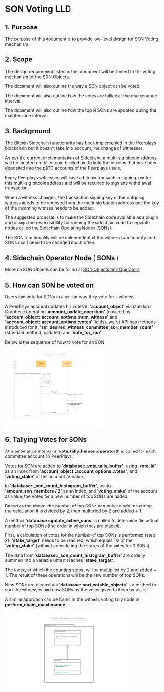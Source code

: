 # SON Voting LLD

## 1. Purpose

The purpose of this document is to provide low-level design for SON Voting mechanism.

## 2. Scope

The design requirement listed in this document will be limited to the voting mechanism of the SON Objects.

The document will also outline the way a SON object can be voted.

The document will also outline how the votes are tallied at the maintenance interval.

The document will also outline how the top N SONs are updated during the maintenance interval.

## 3. Background

The Bitcoin Sidechain functionality has been implemented in the Peerplays blockchain but it doesn't take into account, the change of witnesses.

As per the current implementation of Sidechain, a multi-sig bitcoin address will be created on the bitcoin blockchain to hold the bitcoins that have been deposited into the pBTC accounts of the Peerplays users.

Every Peerplays witnesses will have a bitcoin transaction signing key for this multi-sig bitcoin address and will be required to sign any withdrawal transaction.

When a witness changes, the transaction signing key of the outgoing witness needs to be removed from the multi-sig bitcoin address and the key of the incoming witness needs to be added.

The suggested proposal is to make the Sidechain code available as a plugin and assign the responsibility for running the sidechain code to separate nodes called the Sidechain Operating Nodes \(SONs\). 

The SON functionality will be independent of the witness functionality and SONs don't need to be changed much often.

## 4. Sidechain Operator Node \( SONs \)

More on SON Objects can be found at [SON Objects and Operators](file:///C:/wiki/spaces/PIX/pages/333971489/SON+Objects+and+Operators)

## 5. How can SON be voted on 

Users can vote for SONs in a similar way they vote for a witness.

 A PeerPlays account updates his votes in '**account\_object**' via standard Graphene operation '**account\_update\_operation**' \(covered by '**account\_object::account\_options::num\_witness'** and '**account\_object::account\_options::votes'** fields\). wallet API has methods introduced for it: '**set\_desired\_witness\_committee\_son\_member\_count'** \(standard method, updated\) and '**vote\_for\_son'**.

Below is the sequence of how to vote for an SON.

![C:\d8259df9b2fced0e6a79c1e3bf25a1b0](../../.gitbook/assets/0%20%286%29.png)

## 6. Tallying Votes for SONs

At maintenance interval a '**vote\_tally\_helper::operator\(\)'** is called for each committee account on PeerPlays.

Votes for SON are added to '**database::\_vote\_tally\_buffer'**, using '**vote\_id'** as an index from '**account\_object::account\_options::votes'**, and '**voting\_stake'** of the account as value.

In '**database::\_son\_count\_histogram\_buffer'**, using '**amount\_son\_members / 2'** as an index, and '**voting\_stake'** of the account as value, the votes for a new number of top SONs are added.

Based on the above, the number of top SONs can only be odd, as during the calculation it is divided by 2, then multiplied by 2 and added + 1.

A method '**database::update\_active\_sons'** is called to determine the actual number of top SONs \(the order in which they are placed\).

First, a calculation of votes for the number of top SONs is performed \(step 2\). '**stake\_target'** needs to be reached, which equals 1/2 of the '**voting\_stake'** \(without considering the stakes of the votes for 0 SONs\).

The data from '**database::\_son\_count\_histogram\_buffer'** are orderly summed into a variable until it reaches '**stake\_target'**.

The index, at which the counting stops, will be multiplied by 2 and added + 1. The result of these operations will be the new number of top SONs.

New SONs are elected via '**database::sort\_votable\_objects\`** - a method to sort the witnesses and now SONs by the votes given to them by users.

A similar approach can be found in the witness voting tally code in **perform\_chain\_maintenance**.

![C:\c647f646dd7e4bc89d57cff3823d1656](../../.gitbook/assets/1%20%281%29.png)


